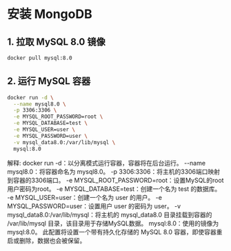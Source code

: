 # 安装 MongoDB

## 1. 拉取 MySQL 8.0 镜像
```sh
docker pull mysql:8.0
```

## 2. 运行 MySQL 容器
```sh
docker run -d \
  --name mysql8.0 \
  -p 3306:3306 \
  -e MYSQL_ROOT_PASSWORD=root \
  -e MYSQL_DATABASE=test \
  -e MYSQL_USER=user \
  -e MYSQL_PASSWORD=user \
  -v mysql_data8.0:/var/lib/mysql \
  mysql:8.0
```

解释:
docker run -d：以分离模式运行容器，容器将在后台运行。
--name mysql8.0：将容器命名为 mysql8.0。
-p 3306:3306：将主机的3306端口映射到容器的3306端口。
-e MYSQL_ROOT_PASSWORD=root：设置MySQL的root用户密码为root。
-e MYSQL_DATABASE=test：创建一个名为 test 的数据库。
-e MYSQL_USER=user：创建一个名为 user 的用户。
-e MYSQL_PASSWORD=user：设置用户 user 的密码为 user。
-v mysql_data8.0:/var/lib/mysql：将主机的 mysql_data8.0 目录挂载到容器的 /var/lib/mysql 目录，该目录用于存储MySQL数据。
mysql:8.0：使用的镜像为 mysql:8.0。 此配置将设置一个带有持久化存储的 MySQL 8.0 容器，即使容器重启或删除，数据也会被保留。
